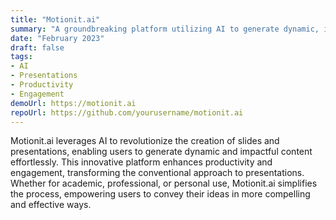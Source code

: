 ```yaml
---
title: "Motionit.ai"
summary: "A groundbreaking platform utilizing AI to generate dynamic, impactful slides and presentations, transforming the way users create and share ideas."
date: "February 2023"
draft: false
tags:
- AI
- Presentations
- Productivity
- Engagement
demoUrl: https://motionit.ai
repoUrl: https://github.com/yourusername/motionit.ai
---
```


Motionit.ai leverages AI to revolutionize the creation of slides and presentations, enabling users to generate dynamic and impactful content effortlessly. This innovative platform enhances productivity and engagement, transforming the conventional approach to presentations. Whether for academic, professional, or personal use, Motionit.ai simplifies the process, empowering users to convey their ideas in more compelling and effective ways.
